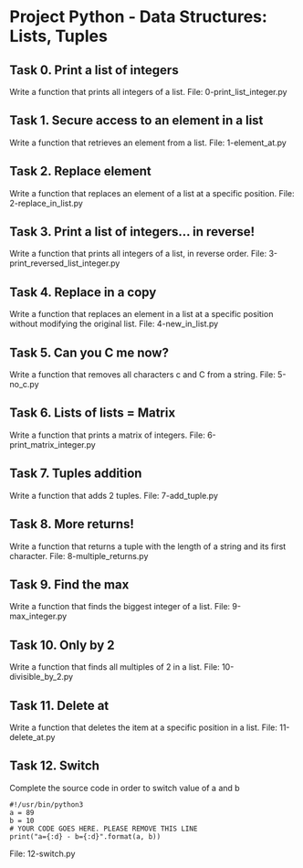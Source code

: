 # Project Python - Data Structures: Lists, Tuples

## Task 0. Print a list of integers
Write a function that prints all integers of a list.
File: 0-print_list_integer.py

## Task 1. Secure access to an element in a list
Write a function that retrieves an element from a list.
File: 1-element_at.py

## Task 2. Replace element
Write a function that replaces an element of a list at a specific position.
File: 2-replace_in_list.py

## Task 3. Print a list of integers... in reverse!
Write a function that prints all integers of a list, in reverse order.
File: 3-print_reversed_list_integer.py

## Task 4. Replace in a copy
Write a function that replaces an element in a list at a specific position without modifying the original list.
File: 4-new_in_list.py

## Task 5. Can you C me now?
Write a function that removes all characters c and C from a string.
File: 5-no_c.py

## Task 6. Lists of lists = Matrix
Write a function that prints a matrix of integers.
File: 6-print_matrix_integer.py

## Task 7. Tuples addition
Write a function that adds 2 tuples.
File: 7-add_tuple.py

## Task 8. More returns!
Write a function that returns a tuple with the length of a string and its first character.
File: 8-multiple_returns.py

## Task 9. Find the max
Write a function that finds the biggest integer of a list.
File: 9-max_integer.py

## Task 10. Only by 2
Write a function that finds all multiples of 2 in a list.
File: 10-divisible_by_2.py

## Task 11. Delete at
Write a function that deletes the item at a specific position in a list.
File: 11-delete_at.py

## Task 12. Switch
Complete the source code in order to switch value of a and b
```
#!/usr/bin/python3
a = 89
b = 10
# YOUR CODE GOES HERE. PLEASE REMOVE THIS LINE
print("a={:d} - b={:d}".format(a, b))
```
File: 12-switch.py
